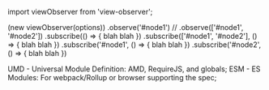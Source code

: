 
import viewObserver from 'view-observer';



(new viewObserver(options))
  .observe('#node1')
  // .observe(['#node1', '#node2'])
  .subscribe(() => {
    blah blah
  })
  .subscribe(['#node1', '#node2'], () => {
    blah blah
  })
  .subscribe('#node1', () => {
    blah blah
  })
  .subscribe('#node2', () => {
    blah blah
  })

UMD - Universal Module Definition: AMD, RequireJS, and globals;
ESM - ES Modules: For webpack/Rollup or browser supporting the spec;
